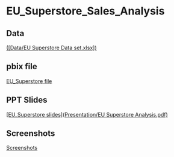 # EU_Superstore_Sales_Analysis
 ## Data
 [([Data/EU Superstore Data set.xlsx])](https://github.com/manju-143-creator/EU_Superstore_Sales_Analysis/blob/main/Data/EU%20Superstore%20Data%20set.xlsx)
 ## pbix file
 [EU_Superstore file](PowerBI_File/EU_Superstore.pbix)
 ## PPT Slides
 [[EU_Superstore slides](Presentation/EU Superstore Analysis.pdf)](https://github.com/manju-143-creator/EU_Superstore_Sales_Analysis/blob/main/Presentation/EU%20Superstore%20Analysis.pdf)
 ## Screenshots
 [Screenshots](Screenshots)
